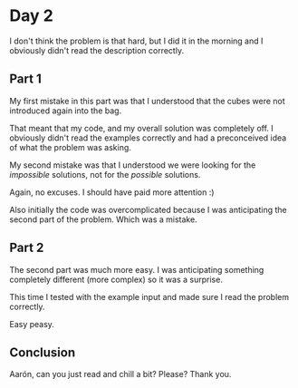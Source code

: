 # Day 2

I don't think the problem is that hard, but I did it in the morning and I obviously didn't read the description correctly.

## Part 1

My first mistake in this part was that I understood that the cubes were not introduced again into the bag.

That meant that my code, and my overall solution was completely off. I obviously didn't read the examples correctly and had a preconceived idea of what the problem was asking.

My second mistake was that I understood we were looking for the _impossible_ solutions, not for the _possible_ solutions.

Again, no excuses. I should have paid more attention :)

Also initially the code was overcomplicated because I was anticipating the second part of the problem. Which was a mistake.

## Part 2

The second part was much more easy. I was anticipating something completely different (more complex) so it was a surprise.

This time I tested with the example input and made sure I read the problem correctly.

Easy peasy.

## Conclusion

Aarón, can you just read and chill a bit? Please? Thank you.

